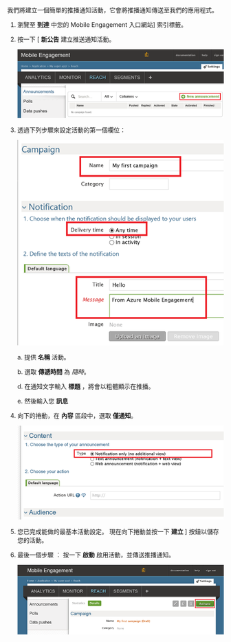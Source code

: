 我們將建立一個簡單的推播通知活動，它會將推播通知傳送至我們的應用程式。

1. 瀏覽至 **到達** 中您的 Mobile Engagement 入口網站] 索引標籤。

2. 按一下 [ **新公告** 建立推送通知活動。

    ![](./media/mobile-engagement-windows-push-campaign/new-announcement.png)

3. 透過下列步驟來設定活動的第一個欄位：

    ![](./media/mobile-engagement-windows-push-campaign/campaign-first-params.png)

    a. 提供 **名稱** 活動。

    b. 選取 **傳遞時間** 為 *隨時*。

    d. 在通知文字輸入 **標題** ，將會以粗體顯示在推播。

    e. 然後輸入您 **訊息**

4. 向下的捲動，在 **內容** 區段中，選取 **僅通知**。

    ![](./media/mobile-engagement-windows-push-campaign/campaign-content.png)

5. 您已完成能做的最基本活動設定。 現在向下捲動並按一下 **建立** ] 按鈕以儲存您的活動。

6. 最後一個步驟 ︰ 按一下 **啟動** 啟用活動，並傳送推播通知。

    ![](./media/mobile-engagement-windows-push-campaign/campaign-activate.png)

 

